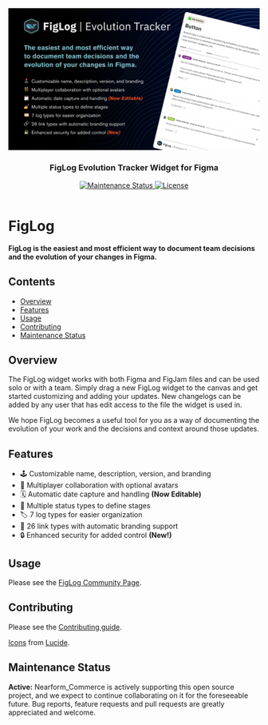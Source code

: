 <div align="center">  
  <a href="https://commerce.nearform.com/open-source/" target="_blank">
    <img alt="FigLog Evolution Tracker Widget for Figma by Nearform_Commerce - We build beautifully designed, solidly engineered, performant digital experiences for humans, just like you." src="./example.png" />
  </a>

  <h3>
    FigLog Evolution Tracker Widget for Figma
  </h3>

  <a href="https://github.com/FormidableLabs/figma-changelog#maintenance-status">
    <img alt="Maintenance Status" src="https://img.shields.io/badge/maintenance-active-green.svg" />
  </a>
  <a href="https://github.com/FormidableLabs/FigLog/blob/main/LICENSE.md">
    <img src="https://img.shields.io/github/license/FormidableLabs/figlog" alt="License" />
  </a>

  <br />
  <br />
</div>

# FigLog

**FigLog is the easiest and most efficient way to document team decisions and the evolution of your changes in Figma.**

## Contents

- [Overview](#overview)
- [Features](#features)
- [Usage](#usage)
- [Contributing](#contributing)
- [Maintenance Status](#maintenance-status)

## Overview

The FigLog widget works with both Figma and FigJam files and can be used solo or with a team. Simply drag a new FigLog widget to the canvas and get started customizing and adding your updates. New changelogs can be added by any user that has edit access to the file the widget is used in.

We hope FigLog becomes a useful tool for you as a way of documenting the evolution of your work and the decisions and context around those updates.

## Features

- 🕹️  Customizable name, description, version, and branding
- 👫  Multiplayer collaboration with optional avatars
- 🗓️  Automatic date capture and handling **(Now Editable)**
- 💅  Multiple status types to define stages
- 🏷️  7 log types for easier organization
- 🔗  26 link types with automatic branding support
- 🔒  Enhanced security for added control **(New!)**

## Usage

Please see the [FigLog Community Page](https://www.figma.com/community/widget/1293230657540297914).

## Contributing

Please see the [Contributing guide](CONTRIBUTING.md).

[Icons](https://lucide.dev/icons/) from [Lucide](https://lucide.dev/).

## Maintenance Status

**Active:** Nearform_Commerce is actively supporting this open source project, and we expect to continue collaborating on it for the foreseeable future. Bug reports, feature requests and pull requests are greatly appreciated and welcome.

